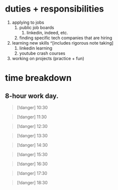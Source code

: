 # duties + responsibilities
1. applying to jobs
	1. public job boards
		1. linkedin, indeed, etc.
	2. finding specific tech companies that are hiring
2. learning new skills ^[includes rigorous note taking]
	1. linkedin learning
	2. youtube crash courses
3. working on projects (practice + fun)

# time breakdown
## 8-hour work day.

> [!danger] 10:30


> [!danger] 11:30


> [!danger] 12:30


> [!danger] 13:30


> [!danger] 14:30


> [!danger] 15:30


> [!danger] 16:30


> [!danger] 17:30


> [!danger] 18:30